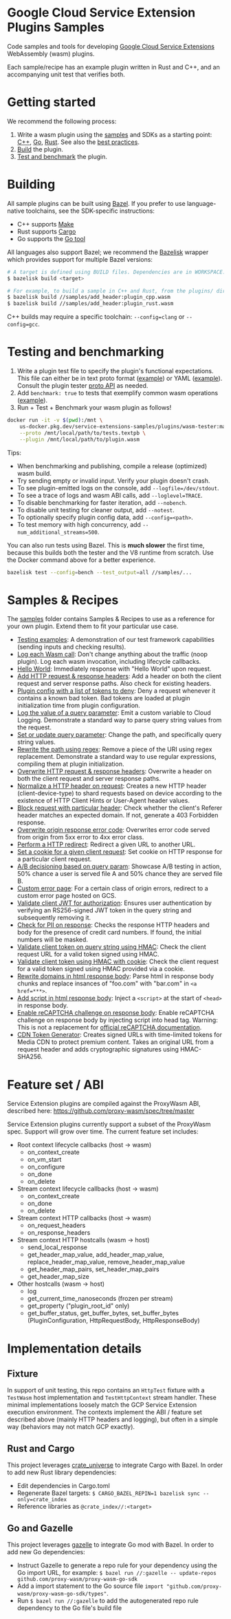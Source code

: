 <a name="docs"></a>

# Google Cloud Service Extension Plugins Samples

Code samples and tools for developing
[Google Cloud Service Extensions](https://cloud.google.com/service-extensions/)
WebAssembly (wasm) plugins.

Each sample/recipe has an example plugin written in Rust and C++, and an
accompanying unit test that verifies both.

# Getting started

We recommend the following process:

1.  Write a wasm plugin using the [samples](#samples) and SDKs as a starting
    point: [C++](https://github.com/proxy-wasm/proxy-wasm-cpp-sdk),
    [Go](https://github.com/proxy-wasm/proxy-wasm-go-sdk),
    [Rust](https://github.com/proxy-wasm/proxy-wasm-rust-sdk). See also the
    [best practices](https://cloud.google.com/service-extensions/docs/plugin-best-practices).
1.  [Build](#build) the plugin.
1.  [Test and benchmark](#test) the plugin.

<a name="build"></a>

# Building

All sample plugins can be built using [Bazel](https://bazel.build/). If you
prefer to use language-native toolchains, see the SDK-specific instructions:

-   C++ supports
    [Make](https://github.com/proxy-wasm/proxy-wasm-cpp-sdk/blob/main/docs/building.md)
-   Rust supports
    [Cargo](https://github.com/proxy-wasm/proxy-wasm-rust-sdk/tree/main/examples/hello_world)
-   Go supports the
    [Go tool](https://github.com/proxy-wasm/proxy-wasm-go-sdk/blob/main/README.md#minimal-example-plugin)

All languages also support Bazel; we recommend the
[Bazelisk](https://github.com/bazelbuild/bazelisk#installation) wrapper which
provides support for multiple Bazel versions:

```bash
# A target is defined using BUILD files. Dependencies are in WORKSPACE.
$ bazelisk build <target>

# For example, to build a sample in C++ and Rust, from the plugins/ directory:
$ bazelisk build //samples/add_header:plugin_cpp.wasm
$ bazelisk build //samples/add_header:plugin_rust.wasm
```

C++ builds may require a specific toolchain: `--config=clang` or `--config=gcc`.

<a name="test"></a>

# Testing and benchmarking

1. Write a plugin test file to specify the plugin's functional expectations. 
   This file can either be in text proto format ([example](samples/testing/tests.textpb)) or YAML ([example](samples/testing/tests.yaml)). 
   Consult the plugin tester [proto API](test/runner.proto) as needed.
2. Add `benchmark: true` to tests that exemplify common wasm operations
    ([example](samples/add_header/tests.textpb)).
3. Run + Test + Benchmark your wasm plugin as follows!

```bash
docker run -it -v $(pwd):/mnt \
    us-docker.pkg.dev/service-extensions-samples/plugins/wasm-tester:main \
    --proto /mnt/local/path/to/tests.textpb \
    --plugin /mnt/local/path/to/plugin.wasm
```

Tips:

-   When benchmarking and publishing, compile a release (optimized) wasm build.
-   Try sending empty or invalid input. Verify your plugin doesn't crash.
-   To see plugin-emitted logs on the console, add `--logfile=/dev/stdout`.
-   To see a trace of logs and wasm ABI calls, add `--loglevel=TRACE`.
-   To disable benchmarking for faster iteration, add `--nobench`.
-   To disable unit testing for cleaner output, add `--notest`.
-   To optionally specify plugin config data, add `--config=<path>`.
-   To test memory with high concurrency, add `--num_additional_streams=500`.

You can also run tests using Bazel. This is **much slower** the first time,
because this builds both the tester and the V8 runtime from scratch. Use the
Docker command above for a better experience.

```bash
bazelisk test --config=bench --test_output=all //samples/...
```

<a name="samples"></a>

# Samples & Recipes

The [samples](samples/) folder contains Samples & Recipes to use as a reference
for your own plugin. Extend them to fit your particular use case.

*   [Testing examples](samples/testing): A demonstration of our test framework
    capabilities (sending inputs and checking results).
*   [Log each Wasm call](samples/log_calls): Don't change anything about the
    traffic (noop plugin). Log each wasm invocation, including lifecycle
    callbacks.
*   [Hello World](samples/local_reply): Immediately response with "Hello World"
    upon request.
*   [Add HTTP request & response headers](samples/add_header): Add a header on
    both the client request and server response paths. Also check for existing
    headers.
*   [Plugin config with a list of tokens to deny](samples/config_denylist): Deny
    a request whenever it contains a known bad token. Bad tokens are loaded at
    plugin initialization time from plugin configuration.
*   [Log the value of a query parameter](samples/log_query): Emit a custom
    variable to Cloud Logging. Demonstrate a standard way to parse query string
    values from the request.
*   [Set or update query parameter](samples/set_query): Change the path, and
    specifically query string values.
*   [Rewrite the path using regex](samples/regex_rewrite): Remove a piece of the
    URI using regex replacement. Demonstrate a standard way to use regular
    expressions, compiling them at plugin initialization.
*   [Overwrite HTTP request & response headers](samples/overwrite_header):
    Overwrite a header on both the client request and server response paths.
*   [Normalize a HTTP header on request](samples/normalize_header): Creates a
    new HTTP header (client-device-type) to shard requests based on device
    according to the existence of HTTP Client Hints or User-Agent header values.
*   [Block request with particular header](samples/block_request): Check whether
    the client's Referer header matches an expected domain. If not, generate a
    403 Forbidden response.
*   [Overwrite origin response error code](samples/overwrite_errcode):
    Overwrites error code served from origin from 5xx error to 4xx error class.
*   [Perform a HTTP redirect](samples/redirect): Redirect a given URL to another
    URL.
*   [Set a cookie for a given client request](samples/set_cookie): Set cookie on
    HTTP response for a particular client request.
*   [A/B decisioning based on query param](samples/ab_testing): Showcase A/B
    testing in action, 50% chance a user is served file A and 50% chance they
    are served file B.
*   [Custom error page](samples/add_custom_response): For a certain class of
    origin errors, redirect to a custom error page hosted on GCS.
*   [Validate client JWT for authorization](samples/jwt_auth): Ensures user
    authentication by verifying an RS256-signed JWT token in the query string
    and subsequently removing it.
*   [Check for PII on response](samples/check_pii): Checks the response HTTP
    headers and body for the presence of credit card numbers. If found, the
    initial numbers will be masked.
*   [Validate client token on query string using HMAC](samples/hmac_authtoken):
    Check the client request URL for a valid token signed using HMAC.
*   [Validate client token using HMAC with cookie](samples/hmac_authcookie): Check
    the client request for a valid token signed using HMAC provided via a cookie.
*   [Rewrite domains in html response body](samples/html_domain_rewrite/): Parse
    html in response body chunks and replace insances of "foo.com" with
    "bar.com" in `<a href=***>`.
*   [Add script in html response body](samples/content_injection/): Inject a
    `<script>` at the start of `<head>` in response body.
*   [Enable reCAPTCHA challenge on response body](samples/enable_recaptcha/):
    Enable reCAPTCHA challenge on response body by injecting script into head
    tag.
    Warning: This is not a replacement for [official reCAPTCHA documentation](https://developers.google.com/recaptcha).
*   [CDN Token Generator](samples/cdn_token_generator/): Creates signed URLs with 
    time-limited tokens for Media CDN to protect premium content. Takes an original URL 
    from a request header and adds cryptographic signatures using HMAC-SHA256.

# Feature set / ABI

Service Extension plugins are compiled against the ProxyWasm ABI, described
here: https://github.com/proxy-wasm/spec/tree/master

Service Extension plugins currently support a subset of the ProxyWasm spec.
Support will grow over time. The current feature set includes:

*   Root context lifecycle callbacks (host -> wasm)
    *   on_context_create
    *   on_vm_start
    *   on_configure
    *   on_done
    *   on_delete
*   Stream context lifecycle callbacks (host -> wasm)
    *   on_context_create
    *   on_done
    *   on_delete
*   Stream context HTTP callbacks (host -> wasm)
    *   on_request_headers
    *   on_response_headers
*   Stream context HTTP hostcalls (wasm -> host)
    *   send_local_response
    *   get_header_map_value, add_header_map_value, replace_header_map_value,
        remove_header_map_value
    *   get_header_map_pairs, set_header_map_pairs
    *   get_header_map_size
*   Other hostcalls (wasm -> host)
    *   log
    *   get_current_time_nanoseconds (frozen per stream)
    *   get_property ("plugin_root_id" only)
    *   get_buffer_status, get_buffer_bytes, set_buffer_bytes
        (PluginConfiguration, HttpRequestBody, HttpResponseBody)

# Implementation details

## Fixture

In support of unit testing, this repo contains an `HttpTest` fixture with a
`TestWasm` host implementation and `TestHttpContext` stream handler. These
minimal implementations loosely match the GCP Service Extension execution
environment. The contexts implement the ABI / feature set described above
(mainly HTTP headers and logging), but often in a simple way (behaviors may not
match GCP exactly).

## Rust and Cargo

This project leverages
[crate_universe](http://bazelbuild.github.io/rules_rust/crate_universe.html) to
integrate Cargo with Bazel. In order to add new Rust library dependencies:

*   Edit dependencies in Cargo.toml
*   Regenerate Bazel targets: `$ CARGO_BAZEL_REPIN=1 bazelisk sync
    --only=crate_index`
*   Reference libraries as `@crate_index//:<target>`

## Go and Gazelle

This project leverages [gazelle](https://github.com/bazel-contrib/bazel-gazelle)
to integrate Go mod with Bazel. In order to add new Go dependencies:

*   Instruct Gazelle to generate a repo rule for your dependency using the Go
    import URL, for example: `$ bazel run //:gazelle -- update-repos
    github.com/proxy-wasm/proxy-wasm-go-sdk`
*   Add a import statement to the Go source file `import
    "github.com/proxy-wasm/proxy-wasm-go-sdk/types"`.
*   Run `$ bazel run //:gazelle` to add the autogenerated repo rule dependency
    to the Go file's build file
